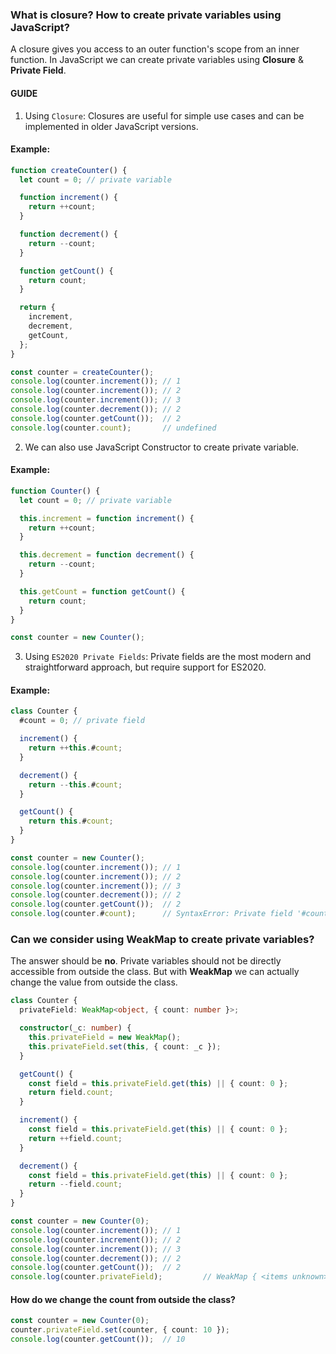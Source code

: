 ### What is closure? How to create private variables using JavaScript?

A closure gives you access to an outer function's scope from an inner function. In JavaScript we can create private variables using **Closure** & **Private Field**.

#### GUIDE

1. Using `Closure`: Closures are useful for simple use cases and can be implemented in older JavaScript versions.

#### Example:

```js
function createCounter() {
  let count = 0; // private variable

  function increment() {
    return ++count;
  }

  function decrement() {
    return --count;
  }

  function getCount() {
    return count;
  }

  return {
    increment,
    decrement,
    getCount,
  };
}

const counter = createCounter();
console.log(counter.increment()); // 1
console.log(counter.increment()); // 2
console.log(counter.increment()); // 3
console.log(counter.decrement()); // 2
console.log(counter.getCount());  // 2
console.log(counter.count);       // undefined
```

2. We can also use JavaScript Constructor to create private variable.

#### Example:

```ts
function Counter() {
  let count = 0; // private variable

  this.increment = function increment() {
    return ++count;
  }

  this.decrement = function decrement() {
    return --count;
  }

  this.getCount = function getCount() {
    return count;
  }
}

const counter = new Counter();
```

3. Using `ES2020 Private Fields`: Private fields are the most modern and straightforward approach, but require support for ES2020.

#### Example:

```js
class Counter {
  #count = 0; // private field

  increment() {
    return ++this.#count;
  }

  decrement() {
    return --this.#count;
  }

  getCount() {
    return this.#count;
  }
}

const counter = new Counter();
console.log(counter.increment()); // 1
console.log(counter.increment()); // 2
console.log(counter.increment()); // 3
console.log(counter.decrement()); // 2
console.log(counter.getCount());  // 2
console.log(counter.#count);      // SyntaxError: Private field '#count' must be declared in an enclosing class
```

### Can we consider using **WeakMap** to create private variables?

The answer should be **no**. Private variables should not be directly accessible from outside the class. But with **WeakMap** we can actually change the value from outside the class.

```ts
class Counter {
  privateField: WeakMap<object, { count: number }>;

  constructor(_c: number) {
    this.privateField = new WeakMap();
    this.privateField.set(this, { count: _c });
  }

  getCount() {
    const field = this.privateField.get(this) || { count: 0 };
    return field.count;
  }

  increment() {
    const field = this.privateField.get(this) || { count: 0 };
    return ++field.count;
  }

  decrement() {
    const field = this.privateField.get(this) || { count: 0 };
    return --field.count;
  }
}

const counter = new Counter(0);
console.log(counter.increment()); // 1
console.log(counter.increment()); // 2
console.log(counter.increment()); // 3
console.log(counter.decrement()); // 2
console.log(counter.getCount());  // 2
console.log(counter.privateField);         // WeakMap { <items unknown> }
```

#### How do we change the count from outside the class?

```ts
const counter = new Counter(0);
counter.privateField.set(counter, { count: 10 });
console.log(counter.getCount());  // 10
```
